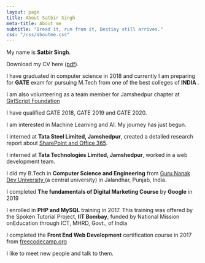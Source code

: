 ```yaml
---
layout: page
title: About Satbir Singh
meta-title: About me
subtitle: "Dread it, run from it, Destiny still arrives."
css: "/css/aboutme.css"
---
```

<div id="aboutme-section">

<p class="about-text">
  <span class="fa fa-star about-icon"></span>
  My name is <b>Satbir Singh</b>. 
</p> 

<p class="about-text">
  <span class="fa fa-file-text-o about-icon"></span>
  Download my CV here (<a href="/files/Resume V.5.1.pdf">pdf</a>).
</p>

<p class="about-text">
  <span class="fa fa-graduation-cap about-icon"></span>
	I have graduated in computer science in 2018 and currently I am preparing for <b>GATE</b> exam for pursuing M.Tech from one of the best colleges of <b>INDIA </b>.
</p>

<p class="about-text">
  <span class="fa fa-briefcase about-icon"></span>
	I am also volunteering as a team member for Jamshedpur chapter at  <a href="https://www.girlscript.tech/home">GirlScript Foundation</a>
</p>

<p class="about-text">
  <span class="fa fa-star about-icon"></span>
   I have qualified GATE 2018, GATE 2019 and GATE 2020.   
</p>

<p class="about-text">
  <span class="fa fa-code about-icon"></span>
  I am interested in Machine Learning and AI. My journey has just begun.   
</p>

<p class="about-text">
  <span class="fa fa-briefcase about-icon"></span>
  I interned at <b>Tata Steel Limited, Jamshedpur</b>, created a detailed research report about <a href="https://ribtas007.github.io/SharePoint-and-Office-365/">SharePoint and Office 365</a>.
</p>

<p class="about-text">
  <span class="fa fa-briefcase about-icon"></span>
  I interned at <b>Tata Technologies Limited, Jamshedpur</b>, worked in a web development team.
</p>

<p class="about-text">
  <span class="fa fa-graduation-cap about-icon"></span>
  I did my B.Tech in <b>Computer Science and Engineering</b> from <a href="http://online.gndu.ac.in/">Guru Nanak Dev University </a> (a central university) in Jalandhar, Punjab, India. 
</p>  

<p class="about-text">
  <span class="fa fa-code about-icon"></span>
	I completed <b>The fundamentals of Digital Marketing Course</b> by <b>Google</b> in 2019
</p>

<p class="about-text">
  <span class="fa fa-code about-icon"></span>
	I enrolled in <b>PHP and MySQL</b> training in 2017. This training was offered by the Spoken Tutorial Project, <b>IIT Bombay</b>, funded by National Mission onEducation through ICT, MHRD, Govt., of India
</p>

<p class="about-text">
  <span class="fa fa-code about-icon"></span>
	I completed the <b>Front End Web Development</b> certification course in 2017 from <a href="https://www.freecodecamp.org/">freecodecamp.org</a>
</p>

<p class="about-text">
  <span class="fa fa-heart about-icon"></span>
  I like to meet new people and talk to them.
</p>

</div>
